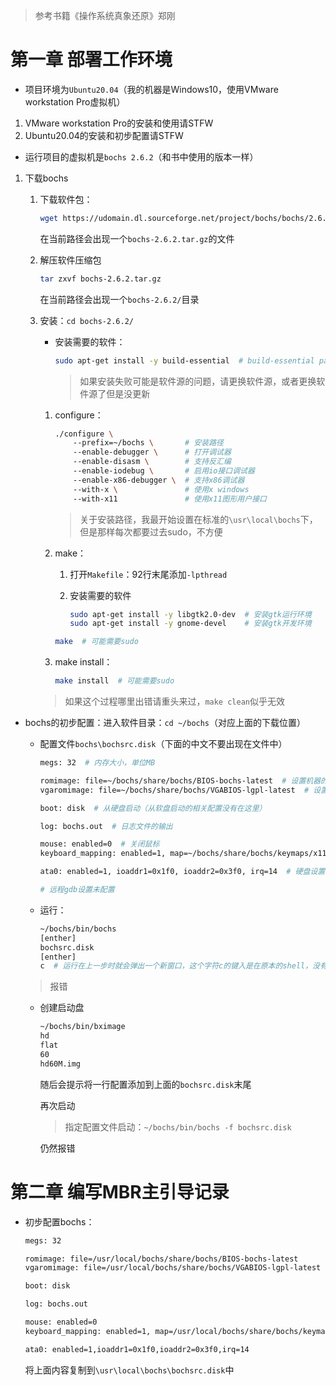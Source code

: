 > 参考书籍《操作系统真象还原》郑刚

# 第一章 部署工作环境

+ 项目环境为`Ubuntu20.04`（我的机器是Windows10，使用VMware workstation Pro虚拟机）

1. VMware workstation Pro的安装和使用请STFW
2. Ubuntu20.04的安装和初步配置请STFW

+ 运行项目的虚拟机是`bochs 2.6.2`（和书中使用的版本一样）

1. 下载bochs

   1. 下载软件包：

      ```bash
      wget https://udomain.dl.sourceforge.net/project/bochs/bochs/2.6.2/bochs-2.6.2.tar.gz
      ```

      在当前路径会出现一个`bochs-2.6.2.tar.gz`的文件

   2. 解压软件压缩包

      ```bash
      tar zxvf bochs-2.6.2.tar.gz
      ```

      在当前路径会出现一个`bochs-2.6.2/`目录

   3. 安装：`cd bochs-2.6.2/`

      + 安装需要的软件：

        ```bash
        sudo apt-get install -y build-essential  # build-essential packages, include binary utilities, gcc, make, and so on 
        ```

        > 如果安装失败可能是软件源的问题，请更换软件源，或者更换软件源了但是没更新

      1. configure：

         ```bash
         ./configure \ 
             --prefix=~/bochs \       # 安装路径
             --enable-debugger \      # 打开调试器
             --enable-disasm \        # 支持反汇编
             --enable-iodebug \       # 启用io接口调试器
             --enable-x86-debugger \  # 支持x86调试器
             --with-x \               # 使用x windows
             --with-x11               # 使用x11图形用户接口
         ```

         > 关于安装路径，我最开始设置在标准的`\usr\local\bochs`下，但是那样每次都要过去sudo，不方便

      2. make：

         1. 打开`Makefile`：92行末尾添加`-lpthread`

         2. 安装需要的软件

            ```bash
            sudo apt-get install -y libgtk2.0-dev  # 安装gtk运行环境
            sudo apt-get install -y gnome-devel    # 安装gtk开发环境
            ```

         ```bash
         make  # 可能需要sudo
         ```

      3. make install：

         ```bash
         make install  # 可能需要sudo
         ```

      > 如果这个过程哪里出错请重头来过，`make clean`似乎无效

+ bochs的初步配置：进入软件目录：`cd ~/bochs`（对应上面的下载位置）

  + 配置文件`bochs\bochsrc.disk`（下面的中文不要出现在文件中）

    ```bash
    megs: 32  # 内存大小，单位MB
    
    romimage: file=~/bochs/share/bochs/BIOS-bochs-latest  # 设置机器的BIOS
    vgaromimage: file=~/bochs/share/bochs/VGABIOS-lgpl-latest  # 设置VGA BIOS
    
    boot: disk  # 从硬盘启动（从软盘启动的相关配置没有在这里）
    
    log: bochs.out  # 日志文件的输出
    
    mouse: enabled=0  # 关闭鼠标
    keyboard_mapping: enabled=1, map=~/bochs/share/bochs/keymaps/x11-pc-us.map  # 打开键盘
    
    ata0: enabled=1, ioaddr1=0x1f0, ioaddr2=0x3f0, irq=14  # 硬盘设置
    
    # 远程gdb设置未配置
    ```

  + 运行：

    ```bash
    ~/bochs/bin/bochs
    [enther]
    bochsrc.disk
    [enther]
    c  # 运行在上一步时就会弹出一个新窗口，这个字符c的键入是在原本的shell，没有这个c新创建是黑屏，书上并没有说
    ```

  > 报错

  + 创建启动盘

    ```bash
    ~/bochs/bin/bximage
    hd
    flat
    60
    hd60M.img
    ```

    随后会提示将一行配置添加到上面的`bochsrc.disk`末尾

    再次启动

    > 指定配置文件启动：`~/bochs/bin/bochs -f bochsrc.disk`

    仍然报错

# 第二章 编写MBR主引导记录







+ 初步配置bochs：

  ```bash
  megs: 32
  
  romimage: file=/usr/local/bochs/share/bochs/BIOS-bochs-latest
  vgaromimage: file=/usr/local/bochs/share/bochs/VGABIOS-lgpl-latest
  
  boot: disk
  
  log: bochs.out
  
  mouse: enabled=0
  keyboard_mapping: enabled=1, map=/usr/local/bochs/share/bochs/keymaps/x11-pc-us.map
  
  ata0: enabled=1,ioaddr1=0x1f0,ioaddr2=0x3f0,irq=14
  ```

  将上面内容复制到`\usr\local\bochs\bochsrc.disk`中





